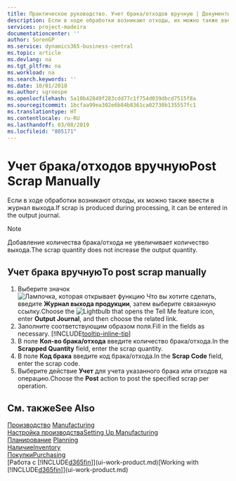 ```yaml
---
title: Практическое руководство. Учет брака/отходов вручную | Документы Майкрософт
description: Если в ходе обработки возникают отходы, их можно также ввести в журнал выхода. Обратите внимание, что добавление количества брака/отхода не увеличивает количество выхода.
services: project-madeira
documentationcenter: ''
author: SorenGP
ms.service: dynamics365-business-central
ms.topic: article
ms.devlang: na
ms.tgt_pltfrm: na
ms.workload: na
ms.search.keywords: ''
ms.date: 10/01/2018
ms.author: sgroespe
ms.openlocfilehash: 5a10b42849f283cdd77c1f754d039dbcd7515f8a
ms.sourcegitcommit: 1bcfaa99ea302e6b84b8361ca02730b135557fc1
ms.translationtype: HT
ms.contentlocale: ru-RU
ms.lasthandoff: 03/08/2019
ms.locfileid: "805171"
---
```

# <a name="post-scrap-manually"></a><span data-ttu-id="f0d0b-104">Учет брака/отходов вручную</span><span class="sxs-lookup"><span data-stu-id="f0d0b-104">Post Scrap Manually</span></span>
<span data-ttu-id="f0d0b-105">Если в ходе обработки возникают отходы, их можно также ввести в журнал выхода.</span><span class="sxs-lookup"><span data-stu-id="f0d0b-105">If scrap is produced during processing, it can be entered in the output journal.</span></span> 

> [!NOTE]
> <span data-ttu-id="f0d0b-106">Добавление количества брака/отхода не увеличивает количество выхода.</span><span class="sxs-lookup"><span data-stu-id="f0d0b-106">The scrap quantity does not increase the output quantity.</span></span>  

## <a name="to-post-scrap-manually"></a><span data-ttu-id="f0d0b-107">Учет брака вручную</span><span class="sxs-lookup"><span data-stu-id="f0d0b-107">To post scrap manually</span></span>  
1. <span data-ttu-id="f0d0b-108">Выберите значок ![Лампочка, которая открывает функцию Что вы хотите сделать](media/ui-search/search_small.png "Что вы хотите сделать"), введите **Журнал выхода продукции**, затем выберите связанную ссылку.</span><span class="sxs-lookup"><span data-stu-id="f0d0b-108">Choose the ![Lightbulb that opens the Tell Me feature](media/ui-search/search_small.png "Tell me what you want to do") icon, enter **Output Journal**, and then choose the related link.</span></span>  
2. <span data-ttu-id="f0d0b-109">Заполните соответствующим образом поля.</span><span class="sxs-lookup"><span data-stu-id="f0d0b-109">Fill in the fields as necessary.</span></span> [!INCLUDE[tooltip-inline-tip](includes/tooltip-inline-tip_md.md)]  
3. <span data-ttu-id="f0d0b-110">В поле **Кол-во брака/отхода** введите количество брака/отхода.</span><span class="sxs-lookup"><span data-stu-id="f0d0b-110">In the **Scrapped Quantity** field, enter the scrap quantity.</span></span>  
4. <span data-ttu-id="f0d0b-111">В поле **Код брака** введите код брака/отхода.</span><span class="sxs-lookup"><span data-stu-id="f0d0b-111">In the **Scrap Code** field, enter the scrap code.</span></span>  
5. <span data-ttu-id="f0d0b-112">Выберите действие **Учет** для учета указанного брака или отходов на операцию.</span><span class="sxs-lookup"><span data-stu-id="f0d0b-112">Choose the **Post** action to post the specified scrap per operation.</span></span>  

## <a name="see-also"></a><span data-ttu-id="f0d0b-113">См. также</span><span class="sxs-lookup"><span data-stu-id="f0d0b-113">See Also</span></span>  
<span data-ttu-id="f0d0b-114">[Производство](production-manage-manufacturing.md)  </span><span class="sxs-lookup"><span data-stu-id="f0d0b-114">[Manufacturing](production-manage-manufacturing.md)  </span></span>  
[<span data-ttu-id="f0d0b-115">Настройка производства</span><span class="sxs-lookup"><span data-stu-id="f0d0b-115">Setting Up Manufacturing</span></span>](production-configure-production-processes.md)  
<span data-ttu-id="f0d0b-116">[Планирование](production-planning.md)    </span><span class="sxs-lookup"><span data-stu-id="f0d0b-116">[Planning](production-planning.md)    </span></span>  
[<span data-ttu-id="f0d0b-117">Наличие</span><span class="sxs-lookup"><span data-stu-id="f0d0b-117">Inventory</span></span>](inventory-manage-inventory.md)  
[<span data-ttu-id="f0d0b-118">Покупки</span><span class="sxs-lookup"><span data-stu-id="f0d0b-118">Purchasing</span></span>](purchasing-manage-purchasing.md)  
<span data-ttu-id="f0d0b-119">[Работа с [!INCLUDE[d365fin](includes/d365fin_md.md)]](ui-work-product.md)</span><span class="sxs-lookup"><span data-stu-id="f0d0b-119">[Working with [!INCLUDE[d365fin](includes/d365fin_md.md)]](ui-work-product.md)</span></span>
